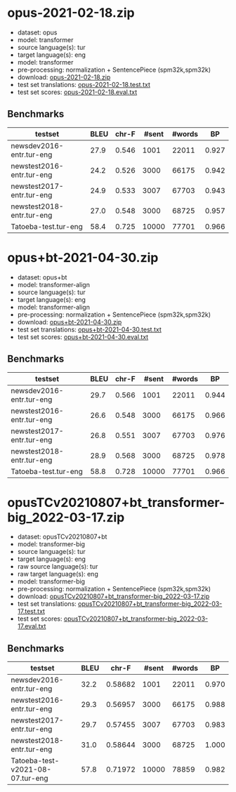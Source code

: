 # opus-2021-02-18.zip

* dataset: opus
* model: transformer
* source language(s): tur
* target language(s): eng
* model: transformer
* pre-processing: normalization + SentencePiece (spm32k,spm32k)
* download: [opus-2021-02-18.zip](https://object.pouta.csc.fi/Tatoeba-MT-models/tur-eng/opus-2021-02-18.zip)
* test set translations: [opus-2021-02-18.test.txt](https://object.pouta.csc.fi/Tatoeba-MT-models/tur-eng/opus-2021-02-18.test.txt)
* test set scores: [opus-2021-02-18.eval.txt](https://object.pouta.csc.fi/Tatoeba-MT-models/tur-eng/opus-2021-02-18.eval.txt)

## Benchmarks

| testset | BLEU  | chr-F | #sent | #words | BP |
|---------|-------|-------|-------|--------|----|
| newsdev2016-entr.tur-eng 	| 27.9 	| 0.546 	| 1001 	| 22011 	| 0.927 |
| newstest2016-entr.tur-eng 	| 24.2 	| 0.526 	| 3000 	| 66175 	| 0.942 |
| newstest2017-entr.tur-eng 	| 24.9 	| 0.533 	| 3007 	| 67703 	| 0.943 |
| newstest2018-entr.tur-eng 	| 27.0 	| 0.548 	| 3000 	| 68725 	| 0.957 |
| Tatoeba-test.tur-eng 	| 58.4 	| 0.725 	| 10000 	| 77701 	| 0.966 |



# opus+bt-2021-04-30.zip

* dataset: opus+bt
* model: transformer-align
* source language(s): tur
* target language(s): eng
* model: transformer-align
* pre-processing: normalization + SentencePiece (spm32k,spm32k)
* download: [opus+bt-2021-04-30.zip](https://object.pouta.csc.fi/Tatoeba-MT-models/tur-eng/opus+bt-2021-04-30.zip)
* test set translations: [opus+bt-2021-04-30.test.txt](https://object.pouta.csc.fi/Tatoeba-MT-models/tur-eng/opus+bt-2021-04-30.test.txt)
* test set scores: [opus+bt-2021-04-30.eval.txt](https://object.pouta.csc.fi/Tatoeba-MT-models/tur-eng/opus+bt-2021-04-30.eval.txt)

## Benchmarks

| testset | BLEU  | chr-F | #sent | #words | BP |
|---------|-------|-------|-------|--------|----|
| newsdev2016-entr.tur-eng 	| 29.7 	| 0.566 	| 1001 	| 22011 	| 0.944 |
| newstest2016-entr.tur-eng 	| 26.6 	| 0.548 	| 3000 	| 66175 	| 0.966 |
| newstest2017-entr.tur-eng 	| 26.8 	| 0.551 	| 3007 	| 67703 	| 0.976 |
| newstest2018-entr.tur-eng 	| 28.9 	| 0.568 	| 3000 	| 68725 	| 0.978 |
| Tatoeba-test.tur-eng 	| 58.8 	| 0.728 	| 10000 	| 77701 	| 0.966 |


# opusTCv20210807+bt_transformer-big_2022-03-17.zip

* dataset: opusTCv20210807+bt
* model: transformer-big
* source language(s): tur
* target language(s): eng
* raw source language(s): tur
* raw target language(s): eng
* model: transformer-big
* pre-processing: normalization + SentencePiece (spm32k,spm32k)
* download: [opusTCv20210807+bt_transformer-big_2022-03-17.zip](https://object.pouta.csc.fi/Tatoeba-MT-models/tur-eng/opusTCv20210807+bt_transformer-big_2022-03-17.zip)
* test set translations: [opusTCv20210807+bt_transformer-big_2022-03-17.test.txt](https://object.pouta.csc.fi/Tatoeba-MT-models/tur-eng/opusTCv20210807+bt_transformer-big_2022-03-17.test.txt)
* test set scores: [opusTCv20210807+bt_transformer-big_2022-03-17.eval.txt](https://object.pouta.csc.fi/Tatoeba-MT-models/tur-eng/opusTCv20210807+bt_transformer-big_2022-03-17.eval.txt)

## Benchmarks

| testset | BLEU  | chr-F | #sent | #words | BP |
|---------|-------|-------|-------|--------|----|
| newsdev2016-entr.tur-eng 	| 32.2 	| 0.58682 	| 1001 	| 22011 	| 0.970 |
| newstest2016-entr.tur-eng 	| 29.3 	| 0.56957 	| 3000 	| 66175 	| 0.988 |
| newstest2017-entr.tur-eng 	| 29.7 	| 0.57455 	| 3007 	| 67703 	| 0.983 |
| newstest2018-entr.tur-eng 	| 31.0 	| 0.58644 	| 3000 	| 68725 	| 1.000 |
| Tatoeba-test-v2021-08-07.tur-eng 	| 57.8 	| 0.71972 	| 10000 	| 78859 	| 0.982 |

